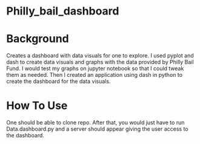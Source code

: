 # Philly_bail_dashboard

# Background
<p>Creates a dashboard with data visuals for one to explore. I used pyplot and dash to create data visuals and graphs with the data provided by Philly Bail Fund. I would test my graphs on jupyter notebook so that I could tweak them as needed. Then I created an application using dash in python to create the dashboard for the data visuals.  </p>

# How To Use
<p>One should be able to clone repo. After that, you would just have to run Data.dashboard.py and a server should appear giving the user access to the dashboard. </p>
